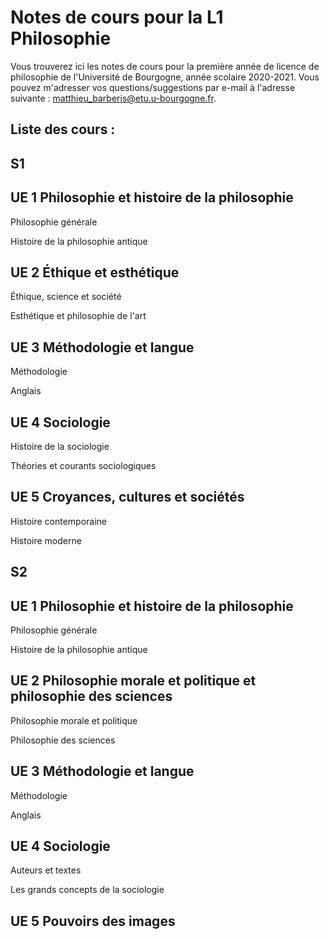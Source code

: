 # Notes de cours pour la L1 Philosophie
Vous trouverez ici les notes de cours pour la première année de licence de philosophie de l'Université de Bourgogne, année scolaire 2020-2021. Vous pouvez m'adresser vos questions/suggestions par e-mail à l'adresse suivante : matthieu_barberis@etu.u-bourgogne.fr.

Liste des cours :
-

S1
-
UE 1 Philosophie et histoire de la philosophie
-
Philosophie générale

Histoire de la philosophie antique

UE 2 Éthique et esthétique
-
Éthique, science et société

Esthétique et philosophie de l'art

UE 3 Méthodologie et langue
-
Méthodologie

Anglais

UE 4 Sociologie
-
Histoire de la sociologie

Théories et courants sociologiques

UE 5 Croyances, cultures et sociétés
-
Histoire contemporaine

Histoire moderne

S2
---
UE 1 Philosophie et histoire de la philosophie
-
Philosophie générale

Histoire de la philosophie antique

UE 2 Philosophie morale et politique et philosophie des sciences
-
Philosophie morale et politique

Philosophie des sciences

UE 3 Méthodologie et langue
-
Méthodologie

Anglais

UE 4 Sociologie
-
Auteurs et textes

Les grands concepts de la sociologie

UE 5 Pouvoirs des images
-
